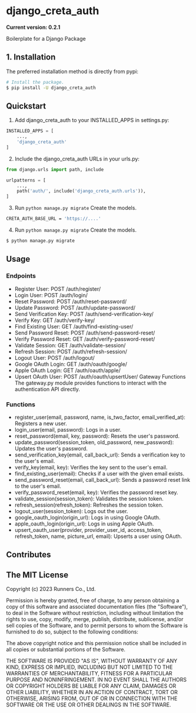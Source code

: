 # django_creta_auth

**Current version: 0.2.1**

Boilerplate for a Django Package

## 1. Installation

The preferred installation method is directly from pypi:

```bash
# Install the package.
$ pip install -U django_creta_auth
```

## Quickstart

1. Add django_creta_auth to your INSTALLED_APPS in settings.py:

```python
INSTALLED_APPS = [
    ...,
    'django_creta_auth'
]
```

2. Include the django_creta_auth URLs in your urls.py:

```python
from django.urls import path, include

urlpatterns = [
    ...,
    path('auth/', include('django_creta_auth.urls')),
]
```

3. Run ``python manage.py migrate``
   Create the models.

```bash
CRETA_AUTH_BASE_URL = 'https://....'
```

4. Run ``python manage.py migrate``
   Create the models.

```bash
$ python manage.py migrate
```

## Usage

### Endpoints

- Register User: POST /auth/register/
- Login User: POST /auth/login/
- Reset Password: POST /auth/reset-password/
- Update Password: POST /auth/update-password/
- Send Verification Key: POST /auth/send-verification-key/
- Verify Key: GET /auth/verify-key/
- Find Existing User: GET /auth/find-existing-user/
- Send Password Reset: POST /auth/send-password-reset/
- Verify Password Reset: GET /auth/verify-password-reset/
- Validate Session: GET /auth/validate-session/
- Refresh Session: POST /auth/refresh-session/
- Logout User: POST /auth/logout/
- Google OAuth Login: GET /auth/oauth/google/
- Apple OAuth Login: GET /auth/oauth/apple/
- Upsert OAuth User: POST /auth/oauth/upsertUser/
  Gateway Functions
  The gateway.py module provides functions to interact with the authentication API directly.

### Functions

- register_user(email, password, name, is_two_factor, email_verified_at): Registers a new user.
- login_user(email, password): Logs in a user.
- reset_password(email, key, password): Resets the user's password.
- update_password(session_token, old_password, new_password): Updates the user's password.
- send_verification_key(email, call_back_url): Sends a verification key to the user's email.
- verify_key(email, key): Verifies the key sent to the user's email.
- find_existing_user(email): Checks if a user with the given email exists.
- send_password_reset(email, call_back_url): Sends a password reset link to the user's email.
- verify_password_reset(email, key): Verifies the password reset key.
- validate_session(session_token): Validates the session token.
- refresh_session(refresh_token): Refreshes the session token.
- logout_user(session_token): Logs out the user.
- google_oauth_login(origin_url): Logs in using Google OAuth.
- apple_oauth_login(origin_url): Logs in using Apple OAuth.
- upsert_oauth_user(provider, provider_user_id, access_token, refresh_token, name, picture_url, email): Upserts a user
  using OAuth.

## Contributes

## The MIT License

Copyright (c) 2023 Runners Co., Ltd.

Permission is hereby granted, free of charge, to any person obtaining a copy
of this software and associated documentation files (the "Software"), to deal
in the Software without restriction, including without limitation the rights
to use, copy, modify, merge, publish, distribute, sublicense, and/or sell
copies of the Software, and to permit persons to whom the Software is
furnished to do so, subject to the following conditions:

The above copyright notice and this permission notice shall be included in all
copies or substantial portions of the Software.

THE SOFTWARE IS PROVIDED "AS IS", WITHOUT WARRANTY OF ANY KIND, EXPRESS OR
IMPLIED, INCLUDING BUT NOT LIMITED TO THE WARRANTIES OF MERCHANTABILITY,
FITNESS FOR A PARTICULAR PURPOSE AND NONINFRINGEMENT. IN NO EVENT SHALL THE
AUTHORS OR COPYRIGHT HOLDERS BE LIABLE FOR ANY CLAIM, DAMAGES OR OTHER
LIABILITY, WHETHER IN AN ACTION OF CONTRACT, TORT OR OTHERWISE, ARISING FROM,
OUT OF OR IN CONNECTION WITH THE SOFTWARE OR THE USE OR OTHER DEALINGS IN THE
SOFTWARE.
